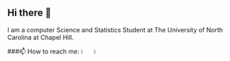 ## Hi there 👋
I am a computer Science and Statistics Student at The University of North Carolina at Chapel Hill.

###📫 How to reach me:
<a href="https://www.linkedin.com/in/bharadwaj-gadiyaram/">
<img src="https://cdn.jsdelivr.net/gh/devicons/devicon/icons/linkedin/linkedin-original.svg" height="5%" width="5%"/></a>
<a href="https://bharathgadiyaram.me"><img src="https://bharathgadiyaram.me/images/favicon.svg" height="5%" width="5%"></a>

<!--
**BharathG03/BharathG03** is a ✨ _special_ ✨ repository because its `README.md` (this file) appears on your GitHub profile.

Here are some ideas to get you started:

- 🔭 I’m currently working on ...
- 🌱 I’m currently learning ...
- 👯 I’m looking to collaborate on ...
- 🤔 I’m looking for help with ...
- 💬 Ask me about ...
- 📫 How to reach me: ...
- 😄 Pronouns: ...
- ⚡ Fun fact: ...
-->
